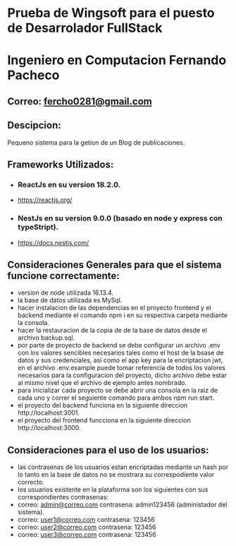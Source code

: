 # Prueba de Wingsoft para el puesto de Desarrolador FullStack
# Ingeniero en Computacion Fernando Pacheco
## Correo: fercho0281@gmail.com

## Descipcion:
Pequeno sistema para la getion de un Blog de publicaciones.

## Frameworks Utilizados:
- ### ReactJs en su version 18.2.0.
- https://reactjs.org/
- ### NestJs en su version 9.0.0 (basado en node y express con typeStript).
- https://docs.nestjs.com/

## Consideraciones Generales para que el sistema funcione correctamente:
- version de node utilizada 16.13.4.
- la base de datos utilizada es MySql.
- hacer instalacion de las dependencias en el proyecto frontend y el backend mediante el comando npm i en su respectiva carpeta mediante la consola.
- hacer la restauracion de la copia de de la base de datos desde el archivo backup.sql.
- por parte de proyecto de backend se debe configurar un archivo .env con los valores sencibles necesarios tales como el host de la bsase de datos y sus credenciales, asi como el app key para la encriptacion jwt, en el archivo .env.example puede tomar referencia de todos los valores necesarios para la configuracion del proyecto, dicho archivo debe estar al mismo nivel que el archivo de ejemplo antes nombrado.
- para inicializar cada proyecto se debe abrir una consola en la raiz de cada uno y correr el seguiente comando para ambos npm run start.
- el proyecto del backend funciona en la siguiente direccion http://localhost:3001.
- el proyecto del frontend funcciona en la siguiente direccion http://localhost:3000.

## Consideraciones para el uso de los usuarios:
- las contrasenas de los usuarios estan encriptadas mediante un hash por lo tanto en la base de datos no se mostrara su correspodiente valor correcto.
- los usuarios existente en la plataforma son los siguientes con sus correspondientes contrasenas:
- correo: admin@correo.com contrasena: admin123456 (administador del sistema).
- correo: user1@correo.com contrasena: 123456
- correo: user2@correo.com contrasena: 123456
- correo: user3@correo.com contrasena: 123456